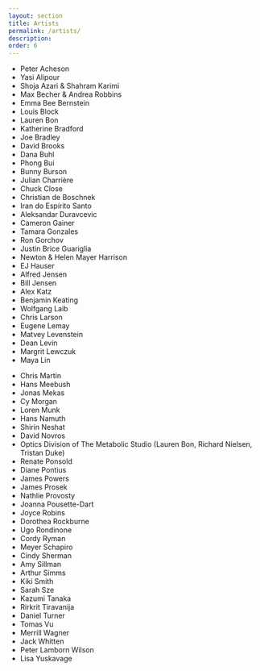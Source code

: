 ```yaml
---
layout: section
title: Artists
permalink: /artists/
description:
order: 6
---
```


<div class="grid-container padding-0">
  <div class="grid-row">
    <div class="grid-col-4">
      <ul class="add-list-reset">
        <li>Peter Acheson</li>
        <li>Yasi Alipour</li>
        <li>Shoja Azari & Shahram Karimi</li>
        <li>Max Becher & Andrea Robbins</li>
        <li>Emma Bee Bernstein</li>
        <li>Louis Block</li>
        <li>Lauren Bon</li>
        <li>Katherine Bradford</li>
        <li>Joe Bradley</li>
        <li>David Brooks</li>
        <li>Dana Buhl</li>
        <li>Phong Bui</li>
        <li>Bunny Burson</li>
        <li>Julian Charrière</li>
        <li>Chuck Close</li>
        <li>Christian de Boschnek</li>
        <li>Iran do Espírito Santo</li>
        <li>Aleksandar Duravcevic</li>
        <li>Cameron Gainer</li>
        <li>Tamara Gonzales</li>
        <li>Ron Gorchov</li>
        <li>Justin Brice Guariglia</li>
        <li>Newton & Helen Mayer Harrison</li>
        <li>EJ Hauser</li>
        <li>Alfred Jensen</li>
        <li>Bill Jensen</li>
        <li>Alex Katz</li>
        <li>Benjamin Keating</li>
        <li>Wolfgang Laib</li>
        <li>Chris Larson</li>
        <li>Eugene Lemay</li>
        <li>Matvey Levenstein</li>
        <li>Dean Levin</li>
        <li>Margrit Lewczuk</li>
        <li>Maya Lin</li>
      </ul>
    </div>
    <div class="grid-col-4">
      <ul class="add-list-reset">
        <li>Chris Martin</li>
        <li>Hans Meebush</li>
        <li>Jonas Mekas</li>
        <li>Cy Morgan</li>
        <li>Loren Munk</li>
        <li>Hans Namuth</li>
        <li>Shirin Neshat</li>
        <li>David Novros</li>
        <li>Optics Division of The Metabolic Studio (Lauren Bon, Richard Nielsen, Tristan Duke)</li>
        <li>Renate Ponsold</li>
        <li>Diane Pontius</li>
        <li>James Powers</li>
        <li>James Prosek</li>
        <li>Nathlie Provosty</li>
        <li>Joanna Pousette-Dart</li>
        <li>Joyce Robins</li>
        <li>Dorothea Rockburne</li>
        <li>Ugo Rondinone</li>
        <li>Cordy Ryman</li>
        <li>Meyer Schapiro</li>
        <li>Cindy Sherman</li>
        <li>Amy Sillman</li>
        <li>Arthur Simms</li>
        <li>Kiki Smith</li>
        <li>Sarah Sze</li>
        <li>Kazumi Tanaka</li>
        <li>Rirkrit Tiravanija</li>
        <li>Daniel Turner</li>
        <li>Tomas Vu</li>
        <li>Merrill Wagner</li>
        <li>Jack Whitten</li>
        <li>Peter Lamborn Wilson</li>
        <li>Lisa Yuskavage</li>
      </ul>
    </div>
  </div>
</div>
